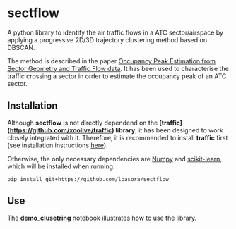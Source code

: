 # sectflow
A python library to identify the air traffic flows in a ATC sector/airspace by applying a progressive 2D/3D trajectory clustering method based on DBSCAN.

The method is described in the paper [Occupancy Peak Estimation from Sector Geometry and Traffic Flow data](https://www.sesarju.eu/sites/default/files/documents/sid/2018/papers/SIDs_2018_paper_23.pdf). It has been used to characterise the traffic crossing a sector in order to estimate the occupancy peak of an ATC sector.

## Installation
Although **sectflow** is not directly dependend on the **[traffic] (https://github.com/xoolive/traffic) library**, it has been designed to work closely integrated with it. Therefore, it is recommended to install **traffic** first (see installation instructions [here](https://github.com/xoolive/traffic)).

Otherwise, the only necessary dependencies are [Numpy](https://www.numpy.org/) and [scikit-learn](https://scikit-learn.org/stable/), which will be installed when running:

```
pip install git+https://github.com/lbasora/sectflow
```
## Use
The **demo_clusetring** notebook illustrates how to use the library.  




